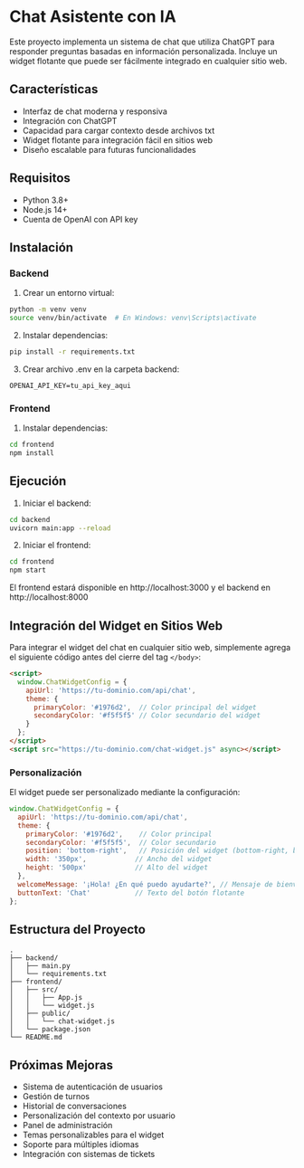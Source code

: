 # Chat Asistente con IA

Este proyecto implementa un sistema de chat que utiliza ChatGPT para responder preguntas basadas en información personalizada. Incluye un widget flotante que puede ser fácilmente integrado en cualquier sitio web.

## Características

- Interfaz de chat moderna y responsiva
- Integración con ChatGPT
- Capacidad para cargar contexto desde archivos txt
- Widget flotante para integración fácil en sitios web
- Diseño escalable para futuras funcionalidades

## Requisitos

- Python 3.8+
- Node.js 14+
- Cuenta de OpenAI con API key

## Instalación

### Backend

1. Crear un entorno virtual:
```bash
python -m venv venv
source venv/bin/activate  # En Windows: venv\Scripts\activate
```

2. Instalar dependencias:
```bash
pip install -r requirements.txt
```

3. Crear archivo .env en la carpeta backend:
```
OPENAI_API_KEY=tu_api_key_aqui
```

### Frontend

1. Instalar dependencias:
```bash
cd frontend
npm install
```

## Ejecución

1. Iniciar el backend:
```bash
cd backend
uvicorn main:app --reload
```

2. Iniciar el frontend:
```bash
cd frontend
npm start
```

El frontend estará disponible en http://localhost:3000 y el backend en http://localhost:8000

## Integración del Widget en Sitios Web

Para integrar el widget del chat en cualquier sitio web, simplemente agrega el siguiente código antes del cierre del tag `</body>`:

```html
<script>
  window.ChatWidgetConfig = {
    apiUrl: 'https://tu-dominio.com/api/chat',
    theme: {
      primaryColor: '#1976d2',  // Color principal del widget
      secondaryColor: '#f5f5f5' // Color secundario del widget
    }
  };
</script>
<script src="https://tu-dominio.com/chat-widget.js" async></script>
```

### Personalización

El widget puede ser personalizado mediante la configuración:

```javascript
window.ChatWidgetConfig = {
  apiUrl: 'https://tu-dominio.com/api/chat',
  theme: {
    primaryColor: '#1976d2',    // Color principal
    secondaryColor: '#f5f5f5',  // Color secundario
    position: 'bottom-right',   // Posición del widget (bottom-right, bottom-left, top-right, top-left)
    width: '350px',            // Ancho del widget
    height: '500px'            // Alto del widget
  },
  welcomeMessage: '¡Hola! ¿En qué puedo ayudarte?', // Mensaje de bienvenida
  buttonText: 'Chat'           // Texto del botón flotante
};
```

## Estructura del Proyecto

```
.
├── backend/
│   ├── main.py
│   └── requirements.txt
├── frontend/
│   ├── src/
│   │   ├── App.js
│   │   └── widget.js
│   ├── public/
│   │   └── chat-widget.js
│   └── package.json
└── README.md
```

## Próximas Mejoras

- Sistema de autenticación de usuarios
- Gestión de turnos
- Historial de conversaciones
- Personalización del contexto por usuario
- Panel de administración
- Temas personalizables para el widget
- Soporte para múltiples idiomas
- Integración con sistemas de tickets 